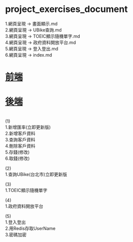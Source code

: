 # project_exercises_document
1.網頁呈現 -> 畫面顯示.md
<br>
2.網頁呈現 -> UBike查詢.md
<br>
3.網頁呈現 -> TOEIC顯示隨機單字.md
<br>
4.網頁呈現 -> 政府資料開放平台.md
<br>
5.網頁呈現 -> 登入登出.md
<br>
6.網頁呈現 -> index.md
<br>
# [前端](https://github.com/LifanC/project_exercises_client)
# [後端](https://github.com/LifanC/project_exercises_server)
<br>
(1)
<br>
1.新增匯率(立即更新版)<br>
2.新增客戶資料<br>
3.查詢客戶資料<br>
4.刪除客戶資料<br>
5.存錢(修改)<br>
6.取錢(修改)<br>

(2)<br>
1.查詢UBike(台北市)立即更新版<br>

(3)<br>
1.TOEIC顯示隨機單字<br>

(4)<br>
1.政府資料開放平台<br>

(5)<br>
1.登入登出<br>
2.用Redis存取UserName<br>
3.密碼加密